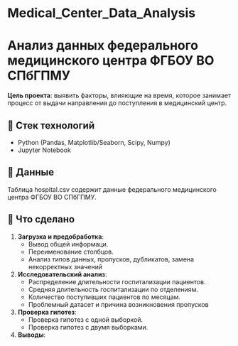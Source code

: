 # Medical_Center_Data_Analysis
# Анализ данных федерального медицинского центра ФГБОУ ВО СПбГПМУ

**Цель проекта**: выявить факторы, влияющие на время, которое занимает процесс от выдачи направления до поступления в медицинский центр.  

## 🔧 Стек технологий  
- Python (Pandas, Matplotlib/Seaborn, Scipy, Numpy)  
- Jupyter Notebook  

## 📁 Данные  
Таблица hospital.csv содержит данные федерального медицинского центра ФГБОУ ВО СПбГПМУ.  

## 📌 Что сделано  
1. **Загрузка и предобработка**:  
   - Вывод общей информаци.  
   - Переименование столбцов.
   - Анализ типов данных, пропусков, дубликатов, замена некорректных значений
2. **Исследовательский анализ**:  
   - Распределение длительности госпитализации пациентов.  
   - Средняя длительность госпитализации по отделениям.
   - Количество поступивших пациентов по месяцам.
   - Проблемный датасет и причина возникновения пропусков
3. **Проверка гипотез**:  
   - Проверка гипотез с одной выборкой.
   - Проверка гипотез с двумя выборками.  
4. **Выводы**:  
